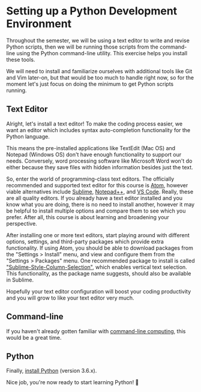 # Setting up a Python Development Environment

Throughout the semester, we will be using a text editor to write and revise Python scripts, then we will be running those scripts from the command-line using the Python command-line utility. This exercise helps you install these tools.

We will need to install and familiarize ourselves with additional tools like Git and Vim later-on, but that would be too much to handle right now, so for the moment let's just focus on doing the minimum to get Python scripts running.

## Text Editor

Alright, let's install a text editor! To make the coding process easier, we want an editor which includes syntax auto-completion functionality for the Python language.

<!--
![a screenshot of the text editor's helpful autocomplete functionality](img/atom-python-autocomplete.gif)
-->

This means the pre-installed applications like TextEdit (Mac OS) and Notepad (Windows OS) don't have enough functionality to support our needs. Conversely, word processing software like Microsoft Word won't do either because they save  files with hidden information besides just the text.

So, enter the world of programming-class text editors. The officially recommended and supported text editor for this course is [Atom](https://atom.io/), however viable alternatives include [Sublime](https://www.sublimetext.com/), [Notepad++](https://notepad-plus-plus.org/), and [VS Code](https://code.visualstudio.com/). Really, these are all quality editors. If you already have a text editor installed and you know what you are doing, there is no need to install another, however it may be helpful to install multiple options and compare them to see which you prefer. After all, this course is about learning and broadening your perspective.

After installing one or more text editors, start playing around with different options, settings, and third-party packages which provide extra functionality. If using Atom, you should be able to download packages from the "Settings > Install" menu, and view and configure them from the "Settings > Packages" menu. One recommended package to install is called ["Sublime-Style-Column-Selection"](https://atom.io/packages/Sublime-Style-Column-Selection), which enables vertical text selection. This functionality, as the package name suggests, should also be available in Sublime.

<!--
![a screenshot of the text editor's column selection](img/atom-column-selection.gif)
-->

Hopefully your text editor configuration will boost your coding productivity and you will grow to like your text editor very much.

## Command-line

If you haven't already gotten familiar with [command-line computing](/exercises/command-line-computing/exercise.md), this would be a great time.

## Python

Finally, [install Python](/notes/programming-languages/python/installation/notes.md) (version 3.6.x).

Nice job, you're now ready to start learning Python! :snake:

